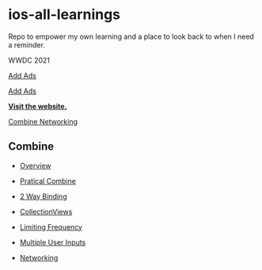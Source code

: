 # ios-all-learnings
Repo to empower my own learning and a place to look back to when I need a reminder.


WWDC 2021


[Add Ads](https://github.com/CongL3/ios-all-learnings/blob/main/AddAds.md) 

[Add Ads](AddAds.md)



[**Visit the website.**](https://github.com/CongL3/ios-all-learnings/blob/main/AddAds.md )


[Combine Networking](iOS/Combine/CombineNetworking.md)


## Combine
* [Overview](iOS/Combine/Overview.md)  
* [Pratical Combine](iOS/Combine/PraticalCombineNotes.md)  

* [2 Way Binding](iOS/Combine/CombineNetworking.md)  
* [CollectionViews](iOS/Combine/CollectionViews.md)  
* [Limiting Frequency](iOS/Combine/LimitingFrequency.md)  
* [Multiple User Inputs](iOS/Combine/MultipleUserInputs.md)  
* [Networking](iOS/Combine/Networking.md)  
